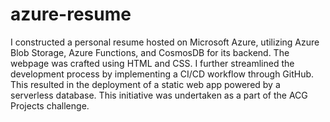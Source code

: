 # azure-resume
I constructed a personal resume hosted on Microsoft Azure, utilizing Azure Blob Storage, Azure Functions, and CosmosDB for its backend. The webpage was crafted using HTML and CSS. I further streamlined the development process by implementing a CI/CD workflow through GitHub. This resulted in the deployment of a static web app powered by a serverless database. This initiative was undertaken as a part of the ACG Projects challenge.
